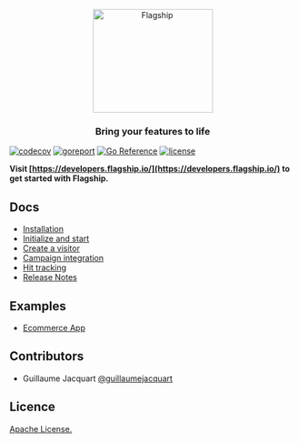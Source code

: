 <p align="center">

<img  src="https://mk0abtastybwtpirqi5t.kinstacdn.com/wp-content/uploads/picture-solutions-persona-product-flagship.jpg"  width="211"  height="182"  alt="Flagship"  />

</p>

<h3 align="center">Bring your features to life</h3>

<a  href='https://github.com/jpoles1/gopherbadger'  target='_blank'><a href='https://github.com/jpoles1/gopherbadger' target='_blank'>[![codecov](https://codecov.io/gh/flagship-io/flagship-go-sdk/branch/master/graph/badge.svg)](https://codecov.io/gh/flagship-io/flagship-go-sdk)
</a>
[![goreport](https://goreportcard.com/badge/github.com/flagship-io/flagship-go-sdk)](https://goreportcard.com/report/github.com/flagship-io/flagship-go-sdk)
[![Go Reference](https://pkg.go.dev/badge/github.com/flagship-io/flagship-go-sdk/v2.svg)](https://pkg.go.dev/github.com/flagship-io/flagship-go-sdk/v2)
[![license](https://badgen.now.sh/badge/license/Apache)](./LICENSE)

**Visit [https://developers.flagship.io/](https://developers.flagship.io/) to get started with Flagship.**

## Docs

- [Installation](https://developers.flagship.io/docs/sdk/go/v2.0#installation)
- [Initialize and start](https://developers.flagship.io/docs/sdk/go/v2.0#initialization)
- [Create a visitor](https://developers.flagship.io/go/v2.x.x/#create-a-visitor)
- [Campaign integration](https://developers.flagship.io/docs/sdk/go/v2.0#campaign-synchronization)
- [Hit tracking](https://developers.flagship.io/docs/sdk/go/v2.0#hit-tracking)
- [Release Notes](https://developers.flagship.io/docs/sdk/go/v2.0#release-notes)

## Examples

- [Ecommerce App](./examples/ecommerce)

## Contributors

- Guillaume Jacquart [@guillaumejacquart](https://github.com/guillaumejacquart)

## Licence

[Apache License.](https://github.com/flagship-io/flagship-go-sdk/blob/master/LICENSE)
